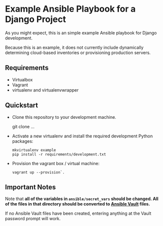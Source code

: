 # Example Ansible Playbook for a Django Project

As you might expect, this is an simple example Ansible playbook for Django
development.

Because this is an example, it does not currently include dynamically
determining cloud-based inventories or provisioning production servers.

## Requirements

  - Virtualbox
  - Vagrant
  - virtualenv and virtualenvwrapper

## Quickstart

  - Clone this repository to your development machine.

    git clone ...

  - Activate a new virtualenv and install the required development Python
    packages:

        mkvirtualenv example
        pip install -r requirements/development.txt

  - Provision the vagrant box / virtual machine:

        vagrant up --provision`.

## Important Notes

Note that **all of the variables in `ansible/secret_vars` should be changed.
All of the files in that directory should be converted to
[Ansible Vault](http://docs.ansible.com/ansible/latest/playbooks_vault.html)
files.**

If no Ansible Vault files have been created, entering anything at the Vault
password prompt will work.
